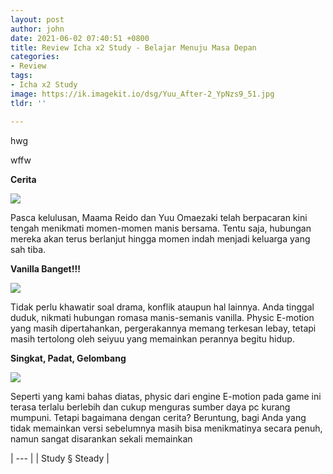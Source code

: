 ```yaml
---
layout: post
author: john
date: 2021-06-02 07:40:51 +0800
title: Review Icha x2 Study - Belajar Menuju Masa Depan
categories:
- Review
tags:
- Icha x2 Study
image: https://ik.imagekit.io/dsg/Yuu_After-2_YpNzs9_51.jpg
tldr: ''

---
```

hwg

wffw

**Cerita**

![](https://ik.imagekit.io/dsg/Yuu_After-3_6Q1wMLYQQnN.jpg)

Pasca kelulusan, Maama Reido dan Yuu Omaezaki telah berpacaran kini tengah menikmati momen-momen manis bersama. Tentu saja, hubungan mereka akan terus berlanjut hingga momen indah menjadi keluarga yang sah tiba.

**Vanilla Banget!!!**

![](https://ik.imagekit.io/dsg/Yuu_After-1_TWisNq5TKs0.jpg)

Tidak perlu khawatir soal drama, konflik ataupun hal lainnya. Anda tinggal duduk, nikmati hubungan romasa manis-semanis vanilla. Physic E-motion yang masih dipertahankan, pergerakannya memang terkesan lebay, tetapi masih tertolong oleh seiyuu yang memainkan perannya begitu hidup.

**Singkat, Padat, Gelombang**

![](https://ik.imagekit.io/dsg/Yuu_After-4_8jYPx063o.jpg)

Seperti yang kami bahas diatas, physic dari engine E-motion pada game ini terasa terlalu berlebih dan cukup menguras sumber daya pc kurang mumpuni. Tetapi bagaimana dengan cerita? Beruntung, bagi Anda yang tidak memainkan versi sebelumnya masih bisa menikmatinya secara penuh, namun sangat disarankan sekali memainkan 

| --- |
| Study § Steady |
